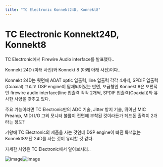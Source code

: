 ```yaml
---
title: "TC Electronic Konnekt24D, Konnekt8"
---
```

# TC Electronic Konnekt24D, Konnekt8

TC Electronic에서 Firewire Audio interface를 발표했다..

Konnekt 24D (아래 사진)와 Konnekt 8 (아래 아래 사진)이다..

Konnekt 24D는 뒷면에 ADAT optic 입출력, line 입출력 각각 4개씩, SPDIF 입출력(Coaxial) 그리고 DSP engine이 탑재되어있는 반면, 보급형인 Konnekt 8은 보편적인 firewire audio interface(line 입출력 각각 2개씩, SPDIF 입출력(Coaxial))와 유사한 사양을 갖추고 있다.

주요 기능이라면 TC Electronic만의 ADC 기술, Jitter 방지 기술, 뛰어난 MIC Preamp, MIDI I/O
그외 모니터 볼륨이 전면에 부착된 것이라든가 헤드폰 출력이 2개라는 정도?

기왕에 TC Electronic의 제품을 사는 것인데 DSP engine이 빠진 특색없는 Konnekt8보단 24D를 사는 것이 유리할 것 같다. 

자세한 사양은 TC Electronic에서 알아보시라..

![image](2e119f95a57cb84eb4242cc79e64653e.png)![image](7d3d01fdc8fe105f8adc4afd92e7f9a1.png)

